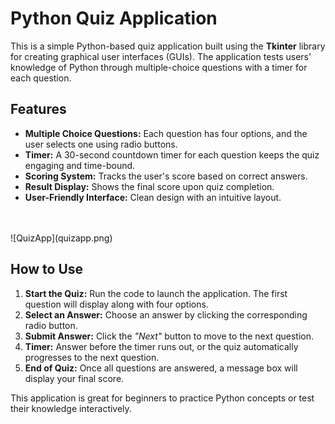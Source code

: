  <h1>Python Quiz Application</h1>
    <p>This is a simple Python-based quiz application built using the <strong>Tkinter</strong> library for creating graphical user interfaces (GUIs). The application tests users' knowledge of Python through multiple-choice questions with a timer for each question.</p>
    
<h2>Features</h2>
    <ul>
        <li><strong>Multiple Choice Questions:</strong> Each question has four options, and the user selects one using radio buttons.</li>
        <li><strong>Timer:</strong> A 30-second countdown timer for each question keeps the quiz engaging and time-bound.</li>
        <li><strong>Scoring System:</strong> Tracks the user's score based on correct answers.</li>
        <li><strong>Result Display:</strong> Shows the final score upon quiz completion.</li>
        <li><strong>User-Friendly Interface:</strong> Clean design with an intuitive layout.</li>
    </ul>
<br><br>
![QuizApp](quizapp.png)
<br>    
<h2>How to Use</h2>
    <ol>
        <li><strong>Start the Quiz:</strong> Run the code to launch the application. The first question will display along with four options.</li>
        <li><strong>Select an Answer:</strong> Choose an answer by clicking the corresponding radio button.</li>
        <li><strong>Submit Answer:</strong> Click the <em>"Next"</em> button to move to the next question.</li>
        <li><strong>Timer:</strong> Answer before the timer runs out, or the quiz automatically progresses to the next question.</li>
        <li><strong>End of Quiz:</strong> Once all questions are answered, a message box will display your final score.</li>
    </ol>
    
<p>This application is great for beginners to practice Python concepts or test their knowledge interactively.</p>

